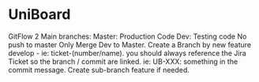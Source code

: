# UniBoard
GitFlow
2 Main branches:
Master: Production Code
Dev: Testing code
No push to master
Only Merge Dev to Master.
Create a Branch by new feature develop - ie: ticket-(number/name).
you should always reference the Jira Ticket so the branch / commit are linked.
ie: UB-XXX: something in the commit message.
Create sub-branch feature if needed.